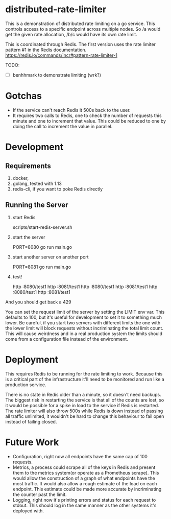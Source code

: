 # distributed-rate-limiter

This is a demonstration of distributed rate limiting on a go
service. This controls access to a specific endpoint across multiple
nodes. So /a would get the given rate allocation, /b/c would have its
own rate limit.

This is coordinated through Redis. The first version uses the rate
limiter pattern #1 in the Redis
documentation. https://redis.io/commands/incr#pattern-rate-limiter-1

TODO:
- [ ] benhhmark to demonstrate limiting (wrk?)

Gotchas
=====
- If the service can't reach Redis it 500s back to the user.
- It requires two calls to Redis, one to check the number of requests
  this minute and one to increment that value. This could be reduced
  to one by doing the call to increment the value in parallel.

Development
=========

## Requirements

1. docker,
2. golang, tested with 1.13
3. redis-cli, if you want to poke Redis directly

## Running the Server

1. start Redis

    scripts/start-redis-server.sh

2. start the server

    PORT=8080 go run main.go

3. start another server on another port

    PORT=8081 go run main.go

4. test!

    http :8080/test1
    http :8081/test1
    http :8080/test1
    http :8081/test1
    http :8080/test1
    http :8081/test1

And you should get back a 429

You can set the request limit of the server by setting the LIMIT env
var. This defaults to 100, but it's useful for development to set it
to something much lower. Be careful, if you start two servers with
different limits the one with the lower limit will block requests
without incriminating the total limit count. This will cause weirdness
and in a real production system the limits should come from a
configuration file instead of the environment.

Deployment
========

This requires Redis to be running for the rate limiting to
work. Because this is a critical part of the infrastructure it'll need
to be monitored and run like a production service.

There is no state in Redis older than a minute, so it doesn't need
backups. The biggest risk in restarting the service is that all of the
counts are lost, so it would be possible for a spike in load to the
service if Redis is restarted. The rate limiter will also throw 500s
while Redis is down instead of passing all traffic unlimited, it
wouldn't be hard to change this behaviour to fail open instead of
failing closed.

Future Work
========

- Configuration, right now all endpoints have the same cap of 100
  requests.
- Metrics, a process could scrape all of the keys in Redis and present
  them to the metrics system(or operate as a Prometheus scrape). This
  would allow the construction of a graph of what endpoints have the
  most traffic. It would also allow a rough estimate of the load on
  each endpoint. This estimate could be made more accurate by
  incriminating the counter past the limit.
- Logging, right now it's printing errors and status for each request
  to stdout. This should log in the same manner as the other systems
  it's deployed with.
